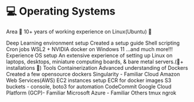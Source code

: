 # **💻 Operating Systems**

Area
🏁 10+ years of working experience on Linux(Ubuntu) 🏁

Deep Learning environment setup
Created a setup guide
Shell scripting
Cron jobs
WSL2 + NVIDIA docker on Windows 11
...and much more!!!
Experience
OS setup
An extensive experience of setting up Linux on laptops, desktops, miniature computing boards, & bare metal servers.(💯+ installations 🥷)
Tools
Containerization
Advanced understanding of Dockers
Created a few opensource dockers
Singularity - Familiar
Cloud
Amazon Web Services(AWS)
EC2 instances setup
ECR for docker images
S3 buckets - console, boto3 for automation
CodeCommit
Google Cloud Platform (GCP)- Familiar
Microsoft Azure - Familiar
Others
tmux
ngrok